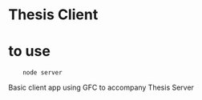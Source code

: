 # Thesis Client


# to use
```
    node server
```


Basic client app using GFC to accompany Thesis Server

